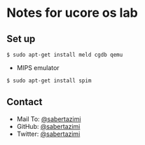 # Notes for ucore os lab

## Set up

```shell
$ sudo apt-get install meld cgdb qemu
```

-   MIPS emulator

```shell
$ sudo apt-get install spim
```

## Contact

-   Mail To: [@sabertazimi](sabertazimi@gmail.com)
-   GitHub: [@sabertazimi](https://github.com/sabertazimi)
-   Twitter: [@sabertazimi](https://twitter.com/sabertazimi)
